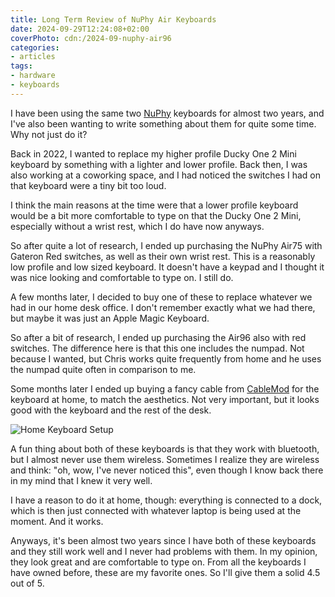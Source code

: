 ```yaml
---
title: Long Term Review of NuPhy Air Keyboards
date: 2024-09-29T12:24:08+02:00
coverPhoto: cdn:/2024-09-nuphy-air96
categories:
- articles
tags:
- hardware
- keyboards
---
```


I have been using the same two [NuPhy](https://nuphy.com/) keyboards for almost two years, and I've also been wanting to write something about them for quite some time. Why not just do it?

<!--more-->

Back in 2022, I wanted to replace my higher profile Ducky One 2 Mini keyboard by something with a lighter and lower profile. Back then, I was also working at a coworking space, and I had noticed the switches I had on that keyboard were a tiny bit too loud.

I think the main reasons at the time were that a lower profile keyboard would be a bit more comfortable to type on that the Ducky One 2 Mini, especially without a wrist rest, which I do have now anyways.

So after quite a lot of research, I ended up purchasing the NuPhy Air75 with Gateron Red switches, as well as their own wrist rest. This is a reasonably low profile and low sized keyboard. It doesn't have a keypad and I thought it was nice looking and comfortable to type on. I still do.

A few months later, I decided to buy one of these to replace whatever we had in our home desk office. I don't remember exactly what we had there, but maybe it was just an Apple Magic Keyboard.

So after a bit of research, I ended up purchasing the Air96 also with red switches. The difference here is that this one includes the numpad. Not because I wanted, but Chris works quite frequently from home and he uses the numpad quite often in comparison to me.

Some months later I ended up buying a fancy cable from [CableMod](https://cablemod.com/) for the keyboard at home, to match the aesthetics. Not very important, but it looks good with the keyboard and the rest of the desk.

![Home Keyboard Setup](cdn:/2024-09-nuphy-air96?class=fw)

A fun thing about both of these keyboards is that they work with bluetooth, but I almost never use them wireless. Sometimes I realize they are wireless and think: "oh, wow, I've never noticed this", even though I know back there in my mind that I knew it very well.

I have a reason to do it at home, though: everything is connected to a dock, which is then just connected with whatever laptop is being used at the moment. And it works.

Anyways, it's been almost two years since I have both of these keyboards and they still work well and I never had problems with them. In my opinion, they look great and are comfortable to type on. From all the keyboards I have owned before, these are my favorite ones. So I'll give them a solid 4.5 out of 5.
